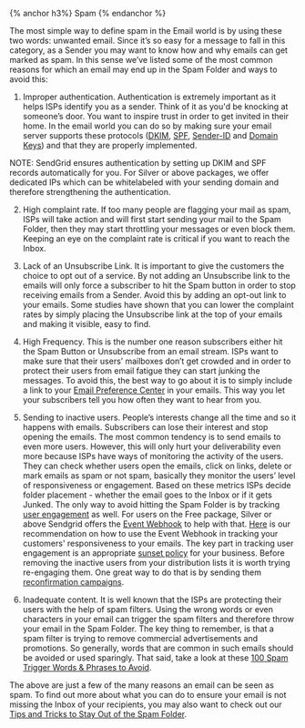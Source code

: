 {% anchor h3%}
Spam
{% endanchor %}

The most simple way to define spam in the Email world is by using these two words: unwanted email. Since it’s so easy for a message to fall in this category, as a Sender you may want to know how and why emails can get marked as spam. In this sense we’ve listed some of the most common reasons for which an email may end up in the Spam Folder and ways to avoid this:


1. Improper authentication. Authentication is extremely important as it helps ISPs identify you as a sender. Think of it as you'd be knocking at someone’s door. You want to inspire trust in order to get invited in their home. In the email world you can do so by making sure your email server supports these protocols (<a href=”http://en.wikipedia.org/wiki/DomainKeys_Identified_Mail”>DKIM</a>, <a href=”http://en.wikipedia.org/wiki/Sender_Policy_Framework”>SPF</a>, <a href=”http://en.wikipedia.org/wiki/Sender_ID”>Sender-ID</a> and <a href=”http://en.wikipedia.org/wiki/DomainKeys”>Domain Keys</a>) and that they are properly implemented.

NOTE: SendGrid ensures authentication by setting up DKIM and SPF records automatically for you. For Silver or above packages, we offer dedicated IPs which can be whitelabeled with your sending domain and therefore strengthening the authentication.

2. High complaint rate. If too many people are flagging your mail as spam, ISPs will take action and will first start sending your mail to the Spam Folder, then they may start throttling your messages or even block them. Keeping an eye on the complaint rate is critical if you want to reach the Inbox.

3. Lack of an Unsubscribe Link. It is important to give the customers the choice to opt out of a service. By not adding an Unsubscribe link to the emails will only force a subscriber to hit the Spam button in order to stop receiving emails from a Sender. Avoid this by adding an opt-out link to your emails. Some studies have shown that you can lower the complaint rates by simply placing the Unsubscribe link at the top of your emails and making it visible, easy to find. 
	
4. High Frequency. This is the number one reason subscribers either hit the Spam Button or Unsubscribe from an email stream. ISPs want to make sure that their users’ mailboxes don’t get crowded and in order to protect their users from email fatigue they can start junking the messages. To avoid this, the best way to go about it is to simply include a link to your <a href=”https://sendgrid.com/blog/need-email-preference-center/”>Email Preference Center</a> in your emails. This way you let your subscribers tell you how often they want to hear from you. 

5. Sending to inactive users. People’s interests change all the time and so it happens with emails. Subscribers can lose their interest and stop opening the emails. The most common tendency is to send emails to even more users. However, this will only hurt your deliverability even more because ISPs have ways of monitoring the activity of the users. They can check whether users open the emails, click on links, delete or mark emails as spam or not spam, basically they monitor the users’ level of responsiveness or engagement. Based on these metrics ISPs decide folder placement - whether the email goes to the Inbox or if it gets Junked. The only way to avoid hitting the Spam Folder is by tracking <a href=”https://sendgrid.com/blog/email-reputation-and-email-engagement-metrics/”>user engagement</a> as well.  For users on the Free package, Silver or above Sendgrid offers the <a href=”https://sendgrid.com/docs/API_Reference/Webhooks/event.html”>Event Webhook</a> to help with that. <a href=”https://sendgrid.com/blog/infer-engagement-with-the-event-api/”>Here</a> is our recommendation on how to use the Event Webhook in tracking your customers' responsiveness to your emails. The key part in tracking user engagement is an appropriate <a href=”http://sendgrid.com/blog/putting-engagement-data-use-sunset-policies/”>sunset policy</a> for your business. Before removing the inactive users from your distribution lists it is worth trying re-engaging them. One great way to do that is by sending them <a href=”https://sendgrid.com/docs/User_Guide/reconfirmation.html”>reconfirmation campaigns</a>. 

6. Inadequate content. It is well known that the ISPs are protecting their users with the help of spam filters. Using the wrong words or even characters in your email can trigger the spam filters and therefore throw your email in the Spam Folder.  The key thing to remember, is that a spam filter is trying to remove commercial advertisements and promotions. So generally, words that are common in such emails should be avoided or used sparingly. That said, take a look at these <a href=”http://blog.hubspot.com/blog/tabid/6307/bid/30684/The-Ultimate-List-of-Email-SPAM-Trigger-Words.aspx”>100 Spam Trigger Words & Phrases to Avoid</a>.


The above are just a few of the many reasons an email can be seen as spam. To find out more about what you can do to ensure your email is not missing the Inbox of your recipients, you may also want to check out our <a href=”http://go.sendgrid.com/rs/sendgrid/images/Tips_and_Tricks_Spam.pdf”>Tips and Tricks to Stay Out of the Spam Folder</a>.
